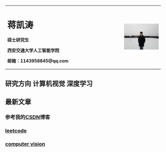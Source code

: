 <table border="0">
  <tr>
    <td width="75%">
      <h1>蒋凯涛</h1>
      <p><b>硕士研究生</b></p>
      <p><b>西安交通大学人工智能学院</b></p>
      <p><b>邮箱：1143958845@qq.com</b></p>
    </td>
    <td width="25%">
      <img src="/github2.jpg" width="100%">
    </td>
  </tr>
</table>

## 研究方向 计算机视觉 深度学习

## 最新文章
### 参考我的[CSDN](https://mp.csdn.net/console/column/allColumnList)博客
### [leetcode](blogs/leetcode/test.md)
### [computer vision](blogs/cv/test.md)
